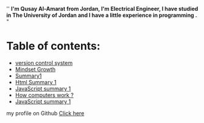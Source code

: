 
''  **I'm Qusay Al-Amarat from Jordan, I'm Electrical Engineer,
I have studied in The University of Jordan 
and I have a little experience in programming .** "

# Table of contents:
* [version control system](https://qusay114.github.io/reading-notes/VCS)
* [Mindset Growth](https://qusay114.github.io/reading-notes/Mindset_Growth)
* [Summary1](https://qusay114.github.io/reading-notes/summary)
* [Html Summary 1](https://qusay114.github.io/reading-notes/Html_Sum)
* [JavaScript summary 1](https://qusay114.github.io/reading-notes/JS_summary1)
* [How computers work ?](https://qusay114.github.io/reading-notes/Computers)
* [JavaScript summary 1](https://qusay114.github.io/reading-notes/JS_summary2)


my profile on Github [Click here](https://github.com/Qusay114)
